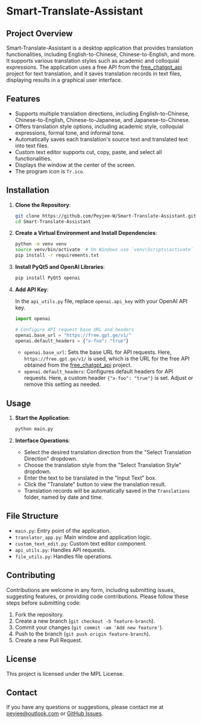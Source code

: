 # Smart-Translate-Assistant

## Project Overview

Smart-Translate-Assistant is a desktop application that provides translation functionalities, including English-to-Chinese, Chinese-to-English, and more. It supports various translation styles such as academic and colloquial expressions. The application uses a free API from the [free\_chatgpt\_api](https://github.com/popjane/free_chatgpt_api) project for text translation, and it saves translation records in text files, displaying results in a graphical user interface.

## Features

*   Supports multiple translation directions, including English-to-Chinese, Chinese-to-English, Chinese-to-Japanese, and Japanese-to-Chinese.
*   Offers translation style options, including academic style, colloquial expressions, formal tone, and informal tone.
*   Automatically saves each translation's source text and translated text into text files.
*   Custom text editor supports cut, copy, paste, and select all functionalities.
*   Displays the window at the center of the screen.
*   The program icon is `Tr.ico`.

## Installation

1.  **Clone the Repository**:
    
    ```bash
    git clone https://github.com/Peyjee-W/Smart-Translate-Assistant.git
    cd Smart-Translate-Assistant
    ```
    
2.  **Create a Virtual Environment and Install Dependencies**:
    
    ```bash
    python -m venv venv
    source venv/bin/activate  # On Windows use `venv\Scripts\activate`
    pip install -r requirements.txt
    ```
    
3.  **Install PyQt5 and OpenAI Libraries**:
    
    ```bash
    pip install PyQt5 openai
    ```
    
4.  **Add API Key**:
    
    In the `api_utils.py` file, replace `openai.api_key` with your OpenAI API key.
    
    ```python
    import openai
    
    # Configure API request base URL and headers
    openai.base_url = "https://free.gpt.ge/v1/"
    openai.default_headers = {"x-foo": "true"}
    ```
    *   `openai.base_url`: Sets the base URL for API requests. Here, `https://free.gpt.ge/v1/` is used, which is the URL for the free API obtained from the [free\_chatgpt\_api](https://github.com/popjane/free_chatgpt_api) project.
    *   `openai.default_headers`: Configures default headers for API requests. Here, a custom header `{"x-foo": "true"}` is set. Adjust or remove this setting as needed.

## Usage

1.  **Start the Application**:
    
    ```bash
    python main.py
    ```
    
2.  **Interface Operations**:
    
    *   Select the desired translation direction from the "Select Translation Direction" dropdown.
    *   Choose the translation style from the "Select Translation Style" dropdown.
    *   Enter the text to be translated in the "Input Text" box.
    *   Click the "Translate" button to view the translation result.
    *   Translation records will be automatically saved in the `Translations` folder, named by date and time.

## File Structure

*   `main.py`: Entry point of the application.
*   `translator_app.py`: Main window and application logic.
*   `custom_text_edit.py`: Custom text editor component.
*   `api_utils.py`: Handles API requests.
*   `file_utils.py`: Handles file operations.

## Contributing

Contributions are welcome in any form, including submitting issues, suggesting features, or providing code contributions. Please follow these steps before submitting code:

1.  Fork the repository.
2.  Create a new branch (`git checkout -b feature-branch`).
3.  Commit your changes (`git commit -am 'Add new feature'`).
4.  Push to the branch (`git push origin feature-branch`).
5.  Create a new Pull Request.

## License

This project is licensed under the MPL License.

## Contact

If you have any questions or suggestions, please contact me at peyjee@outlook.com or [GitHub Issues](https://github.com/Peyjee-W/Smart-Translate-Assistant/issues).
